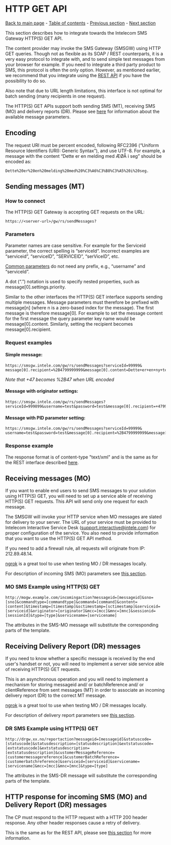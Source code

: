 # HTTP GET API

[Back to main page](https://github.com/Intelecom/sms/) - [Table of contents](/sections/Overview.md) - [Previous section](/sections/Interfaces/Soap.md) -  [Next section](/sections/Interfaces/SMTP.md)

This section describes how to integrate towards the Intelecom SMS Gateway HTTP(S) GET API. 

The content provider may invoke the SMS Gateway (SMSGW) using HTTP GET queries. Though not as flexible as its SOAP / REST counterparts, it is a very easy protocol to integrate with, and to send simple test messages from your browser for example. If you need to integrate a third party product to SMS, this protocol is often the only option. However, as mentioned earlier, we recommend that you integrate using the [REST API](/sections/Interfaces/Rest.md) if you have the possibility to do so. 

Also note that due to URL length limitations, this interface is not optimal for batch sending (many recipients in one request).

The HTTP(S) GET APIs support both sending SMS (MT), receiving SMS (MO) and delivery reports (DR). Please see [here](/sections/Interfaces/Common.md) for information about the available message parameters.

## Encoding

The request URI must be percent encoded, following RFC2396 (“Uniform Resource Identifiers (URI): Generic Syntax”), and use UTF-8.
For example, a message with the content “Dette er en melding med ÆØÅ i seg” should be encoded as:

	Dette%20er%20en%20melding%20med%20%C3%A6%C3%B8%C3%A5%20i%20seg.

## Sending messages (MT)

### How to connect

The HTTP(S) GET Gateway is accepting GET requests on the URL:

	https://<server-url>/gw/rs/sendMessages?

### Parameters

Parameter names are case sensitive. For example for the Serviceid parameter, the correct spelling is “serviceId“. Incorrect examples are “serviceid”, “serviceID”, “SERVICEID”, “serViceID”, etc.

[Common parameters](/sections/Common.md#common-parameters) do not need any prefix, e.g., “username” and “serviceId”.

A dot (“.”) notation is used to specify nested properties, such as message[0].settings.priority.

Similar to the other interfaces the HTTP(S) GET interface supports sending multiple messages. Message parameters must therefore be prefixed with message[n] (where n is a zero-based index for the message). The first message is therefore message[0]. For example to set the message content for the first message the query parameter key name would be message[0].content. Similarly, setting the recipient becomes message[0].recipient.


### Request examples

#### Simple message:

	https://smsgw.intele.com/gw/rs/sendMessages?serviceId=99999& message[0].recipient=%2B4799999999&message[0].content=Dette+er+en+ny+test.&username=test&password=test

*Note that +47 becomes %2B47 when URL encoded*

#### Message with originator settings:

	https://smsgw.intele.com/gw/rs/sendMessages?serviceId=999899&username=test&password=test&message[0].recipient=+4799999999&message[0].content=Test&message[0].settings.originatorSettings.originatorType=ALPHANUMERIC&message[0].settings.originatorSettings.originator=Intelecom
 
#### Message with PID parameter setting:

	https://smsgw.intele.com/gw/rs/sendMessages?serviceId=99999& username=test&password=test&message[0].recipient=%2B4799999999&message[0].content=Dette+er+en+ny+test.&message[0].settings.parameter[0].key=pid&message[0].settings.parameter[0].value=68

### Response example

The response format is of content-type "text/xml" and is the same as for the REST interface described [here](/sections/Interfaces/Rest.md#xml-response-example). 

## Receiving messages (MO)

If you want to enable end users to send SMS messages to your solution using HTTP(S) GET, you will need to set up a service able of receiving HTTP(S) GET requests. This API will send only one request for each message.

The SMSGW will invoke your HTTP service when MO messages are slated for delivery to your server. The URL of your service must be provided to Intelecom Interactive Service Desk ([support.interactive@intele.com](mailto:support.interactive@intele.com)) for proper configuration of the service. You also need to provide information that you want to use the HTTP(S) GET API method.

If you need to add a firewall rule, all requests will originate from IP: 212.89.48.14.

[ngrok](/references/ngrok.md) is a great tool to use when testing MO / DR messages locally. 

For description of incoming SMS (MO) parameters see [this section](sections/Interfaces/Common.md#parameters-for-incoming-mo-messages).

### MO SMS Example using HTTP(S) GET

	http://mogw.example.com/incomingaction?messageid=[messageid]&sno=[sno]&commandtype=[commandtype]&command=[command]&content=[content]&timestamp=[timestamp]&sctimestamp=[sctimestamp]&serviceid=[serviceid]&originator=[originator]&mcc=[mcc]&mnc=[mnc]&sessionid=[sessionId]&type=[type]&servicename=[servicename]

The attributes in the SMS-MO message will substitute the corresponding parts of the template.


## Receiving Delivery Report (DR) messages

If you need to know whether a specific message is received by the end user's handset or not, you will need to implement a server side service able of receiving HTTP(S) GET requests. 

This is an asynchronous operation and you will need to implement a mechanism for storing messageid and/ or batchReference and/ or clientReference from sent messages (MT) in order to associate an incoming delivery report (DR) to the correct MT message.

[ngrok](/references/ngrok.md) is a great tool to use when testing MO / DR messages locally. 

For description of delivery report parameters see [this section](/sections/Common.md#parameters-for-delivery-reports-dr).

### DR SMS Example using HTTP(S) GET

	http://drgw.xx.no/reportaction?messageid=[messageid]&statuscode=[statuscode]&statusdescription=[statusdescription]&extstatuscode=[extstatuscode]&extstatusdescription=[extstatusdescription]&customerMessageReference=[customermessagereference]&customerBatchReference=[customerbatchreference]&serviceid=[serviceid]&servicename=[servicename]&mcc=[mcc]&mnc=[mnc]&type=[type]

The attributes in the SMS-DR message will substitute the corresponding parts of the template.

## HTTP response for incoming SMS (MO) and Delivery Report (DR) messages

The CP must respond to the HTTP request with a HTTP 200 header response. Any other header responses cause a retry of delivery.

This is the same as for the REST API, please see [this section](/sections/Interfaces/Rest.md#http-response-for-incoming-sms-mo-and-delivery-report-dr-messages) for more information.


